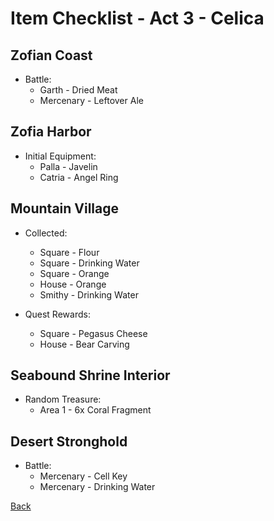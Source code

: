 # Item Checklist - Act 3 - Celica

## Zofian Coast

- Battle:
  - Garth - Dried Meat
  - Mercenary - Leftover Ale

## Zofia Harbor

- Initial Equipment:
  - Palla - Javelin
  - Catria - Angel Ring

## Mountain Village

- Collected:
  - Square - Flour
  - Square - Drinking Water
  - Square - Orange
  - House - Orange
  - Smithy - Drinking Water

- Quest Rewards:
  - Square - Pegasus Cheese
  - House - Bear Carving

## Seabound Shrine Interior

- Random Treasure:
  - Area 1 - 6x Coral Fragment

## Desert Stronghold

- Battle:
  - Mercenary - Cell Key
  - Mercenary - Drinking Water

[Back](README.md)
